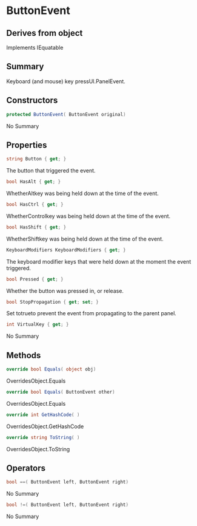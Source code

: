 # ButtonEvent

## Derives from object
Implements IEquatable<ButtonEvent>

## Summary

Keyboard (and mouse) key pressUI.PanelEvent.
## Constructors

```c#
protected ButtonEvent( ButtonEvent original) 
```
No Summary
## Properties

```c#
string Button { get; } 
```
The button that triggered the event.
```c#
bool HasAlt { get; } 
```
WhetherAltkey was being held down at the time of the event.
```c#
bool HasCtrl { get; } 
```
WhetherControlkey was being held down at the time of the event.
```c#
bool HasShift { get; } 
```
WhetherShiftkey was being held down at the time of the event.
```c#
KeyboardModifiers KeyboardModifiers { get; } 
```
The keyboard modifier keys that were held down at the moment the event triggered.
```c#
bool Pressed { get; } 
```
Whether the button was pressed in, or release.
```c#
bool StopPropagation { get; set; } 
```
Set totrueto prevent the event from propagating to the parent panel.
```c#
int VirtualKey { get; } 
```
No Summary
## Methods

```c#
override bool Equals( object obj) 
```
OverridesObject.Equals
```c#
override bool Equals( ButtonEvent other) 
```
OverridesObject.Equals
```c#
override int GetHashCode( ) 
```
OverridesObject.GetHashCode
```c#
override string ToString( ) 
```
OverridesObject.ToString
## Operators

```c#
bool ==( ButtonEvent left, ButtonEvent right) 
```
No Summary
```c#
bool !=( ButtonEvent left, ButtonEvent right) 
```
No Summary
